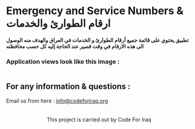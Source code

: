 # Emergency and Service Numbers & ارقام الطوارئ والخدمات 
#### تطبيق يحتوي على قائمة جميع أرقام الطوارئ و الخدمات في العراق والهدف منه الوصول الى هذه الارقام في وقت قصير عند الحاجة إليه كل حسب محافظته

### Application views look like this image : 
<img src="">
<br>
<h2> For any information & questions :</h2>
<div>
  Email us from here : <a href="mailto:info@codeforiraq.org">info@codeforiraq.org</a>
</div>
<br><br>
<div align="center">
This project is carried out by Code For Iraq
</div>
